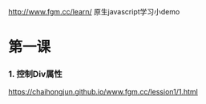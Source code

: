http://www.fgm.cc/learn/
原生javascript学习小demo 

# 第一课
### 1. 控制Div属性 
https://chaihongjun.github.io/www.fgm.cc/lession1/1.html 